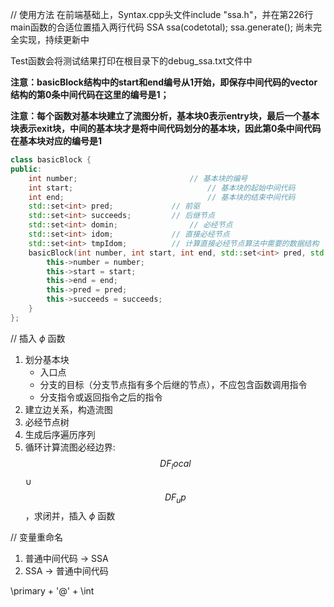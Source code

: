 // 使用方法
在前端基础上，Syntax.cpp头文件include "ssa.h"，并在第226行main函数的合适位置插入两行代码
    SSA ssa(codetotal);
    ssa.generate();
尚未完全实现，持续更新中

Test函数会将测试结果打印在根目录下的debug_ssa.txt文件中

**注意：basicBlock结构中的start和end编号从1开始，即保存中间代码的vector结构的第0条中间代码在这里的编号是1；**

**注意：每个函数对基本块建立了流图分析，基本块0表示entry块，最后一个基本块表示exit块，中间的基本块才是将中间代码划分的基本块，因此第0条中间代码在基本块对应的编号是1**

```c++
class basicBlock {
public:
	int number;							// 基本块的编号
	int start;								// 基本块的起始中间代码
	int end;								// 基本块的结束中间代码
	std::set<int> pred;				// 前驱
	std::set<int> succeeds;			// 后继节点
	std::set<int> domin;				// 必经节点
	std::set<int> idom;				// 直接必经节点
	std::set<int> tmpIdom;			// 计算直接必经节点算法中需要的数据结构
	basicBlock(int number, int start, int end, std::set<int> pred, std::set<int> succeeds) {
		this->number = number;
		this->start = start;
		this->end = end;
		this->pred = pred;
		this->succeeds = succeeds;
	}
};
```

// 插入 $\phi$ 函数
1. 划分基本块
    * 入口点
    * 分支的目标（分支节点指有多个后继的节点），不应包含函数调用指令
    * 分支指令或返回指令之后的指令
2. 建立边关系，构造流图
3. 必经节点树
4. 生成后序遍历序列
5. 循环计算流图必经边界: $$DF_local$$ ∪ $$DF_up$$，求闭并，插入 $\phi$ 函数

// 变量重命名
1. 普通中间代码 -> SSA
2. SSA -> 普通中间代码

\primary + '@' + \int